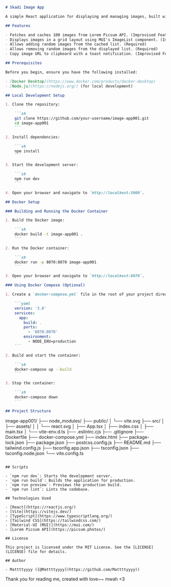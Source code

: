 
```markdown
# Skadi Image App

A simple React application for displaying and managing images, built with Vite, TypeScript, Tailwind CSS, and Material-UI (MUI).

## Features

- Fetches and caches 100 images from Lorem Picsum API. (Improvised Feature)
- Displays images in a grid layout using MUI's ImageList component. (Improvised Feature)
- Allows adding random images from the cached list. (Required)
- Allows removing random images from the displayed list. (Required)
- Copy image URL to clipboard with a toast notification. (Improvised Feature)

## Prerequisites

Before you begin, ensure you have the following installed:

- [Docker Desktop](https://www.docker.com/products/docker-desktop)
- [Node.js](https://nodejs.org/) (for local development)

## Local Development Setup

1. Clone the repository:

    ```sh
    git clone https://github.com/your-username/image-app001.git
    cd image-app001
    ```

2. Install dependencies:

    ```sh
    npm install
    ```

3. Start the development server:

    ```sh
    npm run dev
    ```

4. Open your browser and navigate to `http://localhost:3000`.

## Docker Setup

### Building and Running the Docker Container

1. Build the Docker image:

    ```sh
    docker build -t image-app001 .
    ```

2. Run the Docker container:

    ```sh
    docker run -p 8070:8070 image-app001
    ```

3. Open your browser and navigate to `http://localhost:8070`.

### Using Docker Compose (Optional)

1. Create a `docker-compose.yml` file in the root of your project directory with the following content:

    ```yaml
    version: '3.8'
    services:
      app:
        build: .
        ports:
          - '8070:8070'
        environment:
          - NODE_ENV=production
    ```

2. Build and start the container:

    ```sh
    docker-compose up --build
    ```

3. Stop the container:

    ```sh
    docker-compose down
    ```

## Project Structure

```
image-app001/
├── node_modules/
├── public/
│   └── vite.svg
├── src/
│   ├── assets/
│   │   └── react.svg
│   ├── App.tsx
│   ├── index.css
│   ├── main.tsx
│   └── vite-env.d.ts
├── .eslintrc.cjs
├── .gitignore
├── Dockerfile
├── docker-compose.yml
├── index.html
├── package-lock.json
├── package.json
├── postcss.config.js
├── README.md
├── tailwind.config.js
├── tsconfig.app.json
├── tsconfig.json
├── tsconfig.node.json
└── vite.config.ts
```

## Scripts

- `npm run dev`: Starts the development server.
- `npm run build`: Builds the application for production.
- `npm run preview`: Previews the production build.
- `npm run lint`: Lints the codebase.

## Technologies Used

- [React](https://reactjs.org/)
- [Vite](https://vitejs.dev/)
- [TypeScript](https://www.typescriptlang.org/)
- [Tailwind CSS](https://tailwindcss.com/)
- [Material-UI (MUI)](https://mui.com/)
- [Lorem Picsum API](https://picsum.photos/)

## License

This project is licensed under the MIT License. See the [LICENSE](LICENSE) file for details.

## Author

- Mattttyyyy ([@Mattttyyyy](https://github.com/Mattttyyyy))

```

Thank you for reading me, created with love~~ mwah <3 

